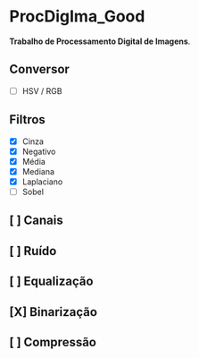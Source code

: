 # ProcDigIma_Good

**Trabalho de Processamento Digital de Imagens**.

## Conversor

- [ ] HSV / RGB

## Filtros

- [X] Cinza
- [X] Negativo
- [X] Média
- [X] Mediana
- [X] Laplaciano
- [ ] Sobel

## [ ] Canais

## [ ] Ruído

## [ ] Equalização

## [X] Binarização

## [ ] Compressão
